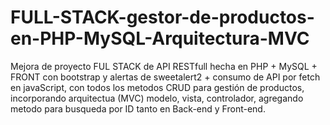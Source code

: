 # FULL-STACK-gestor-de-productos-en-PHP-MySQL-Arquitectura-MVC
Mejora de proyecto FUL STACK de API RESTfull hecha en PHP + MySQL + FRONT con bootstrap y alertas de sweetalert2 + consumo de API por fetch en javaScript, con todos los metodos CRUD para gestión de productos, incorporando arquitectua (MVC) modelo, vista, controlador, agregando metodo para busqueda por ID tanto en Back-end y Front-end.
